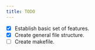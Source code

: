 ```yaml
---
title: TODO
---
```


- [x] Establish basic set of features.
- [x] Create general file structure.
- [ ] Create makefile.

